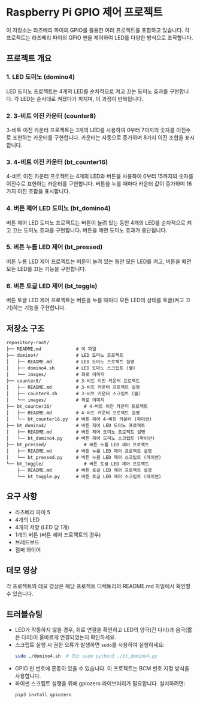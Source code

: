 # Raspberry Pi GPIO 제어 프로젝트

이 저장소는 라즈베리 파이의 GPIO를 활용한 여러 프로젝트를 포함하고 있습니다. 각 프로젝트는 라즈베리 파이의 GPIO 핀을 제어하여 LED를 다양한 방식으로 조작합니다.

## 프로젝트 개요

### 1. LED 도미노 (domino4)
LED 도미노 프로젝트는 4개의 LED를 순차적으로 켜고 끄는 도미노 효과를 구현합니다. 각 LED는 순서대로 켜졌다가 꺼지며, 이 과정이 반복됩니다.

### 2. 3-비트 이진 카운터 (counter8)
3-비트 이진 카운터 프로젝트는 3개의 LED를 사용하여 0부터 7까지의 숫자를 이진수로 표현하는 카운터를 구현합니다. 카운터는 자동으로 증가하며 8가지 이진 조합을 표시합니다.

### 3. 4-비트 이진 카운터 (bt_counter16)
4-비트 이진 카운터 프로젝트는 4개의 LED와 버튼을 사용하여 0부터 15까지의 숫자를 이진수로 표현하는 카운터를 구현합니다. 버튼을 누를 때마다 카운터 값이 증가하며 16가지 이진 조합을 표시합니다.

### 4. 버튼 제어 LED 도미노 (bt_domino4)
버튼 제어 LED 도미노 프로젝트는 버튼이 눌려 있는 동안 4개의 LED를 순차적으로 켜고 끄는 도미노 효과를 구현합니다. 버튼을 떼면 도미노 효과가 중단됩니다.

### 5. 버튼 누름 LED 제어 (bt_pressed)
버튼 누름 LED 제어 프로젝트는 버튼이 눌려 있는 동안 모든 LED를 켜고, 버튼을 떼면 모든 LED를 끄는 기능을 구현합니다.

### 6. 버튼 토글 LED 제어 (bt_toggle)
버튼 토글 LED 제어 프로젝트는 버튼을 누를 때마다 모든 LED의 상태를 토글(켜고 끄기)하는 기능을 구현합니다.

## 저장소 구조

```
repository-root/
├── README.md             # 이 파일
├── domino4/              # LED 도미노 프로젝트
│   ├── README.md         # LED 도미노 프로젝트 설명
│   ├── domino4.sh        # LED 도미노 스크립트 (쉘)
│   └── images/           # 회로 이미지
├── counter8/             # 3-비트 이진 카운터 프로젝트
│   ├── README.md         # 3-비트 카운터 프로젝트 설명
│   ├── counter8.sh       # 3-비트 카운터 스크립트 (쉘)
│   └── images/           # 회로 이미지
├── bt_counter16/            # 4-비트 이진 카운터 프로젝트
│   ├── README.md         # 4-비트 카운터 프로젝트 설명
│   └── bt_counter16.py   # 버튼 제어 4-비트 카운터 (파이썬)
├── bt_domino4/           # 버튼 제어 LED 도미노 프로젝트
│   ├── README.md         # 버튼 제어 도미노 프로젝트 설명
│   └── bt_domino4.py     # 버튼 제어 도미노 스크립트 (파이썬)
├── bt_pressed/              # 버튼 누름 LED 제어 프로젝트
│   ├── README.md         # 버튼 누름 LED 제어 프로젝트 설명
│   └── bt_pressed.py     # 버튼 누름 LED 제어 스크립트 (파이썬)
└── bt_toggle/               # 버튼 토글 LED 제어 프로젝트
    ├── README.md         # 버튼 토글 LED 제어 프로젝트 설명
    └── bt_toggle.py      # 버튼 토글 LED 제어 스크립트 (파이썬)
```

## 요구 사항

- 라즈베리 파이 5
- 4개의 LED
- 4개의 저항 (LED 당 1개)
- 1개의 버튼 (버튼 제어 프로젝트의 경우)
- 브레드보드
- 점퍼 와이어

## 데모 영상

각 프로젝트의 데모 영상은 해당 프로젝트 디렉토리의 README.md 파일에서 확인할 수 있습니다.

## 트러블슈팅

- LED가 작동하지 않을 경우, 회로 연결을 확인하고 LED의 양극(긴 다리)과 음극(짧은 다리)이 올바르게 연결되었는지 확인하세요.
- 스크립트 실행 시 권한 오류가 발생하면 `sudo`를 사용하여 실행하세요:
  ```bash
  sudo ./domino4.sh  # 또는 sudo python3 ./bt_domino4.py
  ```
- GPIO 핀 번호에 혼동이 있을 수 있습니다. 이 프로젝트는 BCM 번호 지정 방식을 사용합니다.
- 파이썬 스크립트 실행을 위해 gpiozero 라이브러리가 필요합니다. 설치하려면:
  ```bash
  pip3 install gpiozero
  ```
